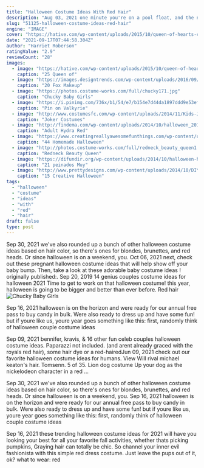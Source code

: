 ```yaml
---
title: "Halloween Costume Ideas With Red Hair"
description: "Aug 03, 2021 one minute you're on a pool float, and the next you're jamming to halloween tunes, because the spookiest holiday of the year is just around the corner.. As you gear up for the big day, chances are you'll start to brainstorm outfit ideas. You may already have that costume planned out with your bff or have the ultimate couples costume"
slug: "51125-halloween-costume-ideas-red-hair"
engine: "IMAGE"
cover: "https://hative.com/wp-content/uploads/2015/10/queen-of-hearts-costume-ideas/6-queen-of-hearts-costume-ideas-and-diy-tutorials.jpg"
date: "2021-09-17T07:44:58.304Z"
author: "Harriet Roberson"
ratingValue: "2.9"
reviewCount: "28"
images:
  - image: "https://hative.com/wp-content/uploads/2015/10/queen-of-hearts-costume-ideas/6-queen-of-hearts-costume-ideas-and-diy-tutorials.jpg"
    caption: "25 Queen of"
  - image: "https://images.designtrends.com/wp-content/uploads/2016/09/29153649/Halloween-Fox-Makeup-Design.jpg"
    caption: "20 Fox Makeup"
  - image: "https://photos.costume-works.com/full/chucky171.jpg"
    caption: "Chucky Baby Girls"
  - image: "https://i.pinimg.com/736x/b1/54/e7/b154e7d44da1897ddd9e53ef0570f787--red-hair-black-hair.jpg"
    caption: "Pin on Valkyrie"
  - image: "http://www.costumesfc.com/wp-content/uploads/2014/11/Kids-Joker-Costume.jpg"
    caption: "Joker Costumes"
  - image: "http://findema.com/wp-content/uploads/2014/10/halloween_201410103.jpg"
    caption: "Adult Hydra Red"
  - image: "https://www.creatingreallyawesomefunthings.com/wp-content/uploads/2014/10/f98fd0301fc0356af207421a94ddab9e.jpg"
    caption: "44 Homemade Halloween"
  - image: "http://photos.costume-works.com/full/redneck_beauty_queen1.jpg"
    caption: "Redneck Beauty Queen"
  - image: "https://difundir.org/wp-content/uploads/2014/10/halloween-hair.jpg"
    caption: "21 peinados Muy"
  - image: "http://www.prettydesigns.com/wp-content/uploads/2014/10/DIY-Blue-Colored-Halloween-Hairstyle.jpg"
    caption: "15 Creative Halloween"
tags:
  - "halloween"
  - "costume"
  - "ideas"
  - "with"
  - "red"
  - "hair"
draft: false
type: post
---
```


Sep 30, 2021 we've also rounded up a bunch of other halloween costume ideas based on hair color, so there's ones for blondes, brunettes, and red heads. Or since halloween is on a weekend, you. Oct 06, 2021 next, check out these pregnant halloween costume ideas that will help show off your baby bump. Then, take a look at these adorable baby costume ideas ! originally published:. Sep 20, 2019 14 genius couples costume ideas for halloween 2021  Time to get to work on that halloween costume! this year, halloween is going to be bigger and better than ever before. Red hair
![Chucky Baby Girls](https://photos.costume-works.com/full/chucky171.jpg "Chucky Baby Girls")

Sep 16, 2021 halloween is on the horizon and were ready for our annual free pass to buy candy in bulk. Were also ready to dress up and have some fun! but if youre like us, youre year goes something like this: first, randomly think of halloween couple costume ideas
<!--inArticleAds-->

<!--galleryOne-->

Sep 09, 2021 bennifer, kravis, & 16 other fun celeb couples halloween costume ideas. Paparazzi not included.  (and arent already graced with the royals red hair), some hair dye or a red-hairedJun 09, 2021 check out our favorite halloween costume ideas for humans. View  Will rival michael keaton's hair. Tomsenn. 5 of 35. Lion dog costume Up your dog as the nickelodeon character in a red ...
<!--inArticleAds-->

<!--galleryTwo-->

Sep 30, 2021 we've also rounded up a bunch of other halloween costume ideas based on hair color, so there's ones for blondes, brunettes, and red heads. Or since halloween is on a weekend, you. Sep 16, 2021 halloween is on the horizon and were ready for our annual free pass to buy candy in bulk. Were also ready to dress up and have some fun! but if youre like us, youre year goes something like this: first, randomly think of halloween couple costume ideas
<!--galleryThree-->

Sep 16, 2021 these trending halloween costume ideas for 2021 will have you looking your best for all your favorite fall activities, whether thats picking pumpkins,  Graying hair can totally be chic. So channel your inner evil fashionista with this simple red dress costume. Just leave the pups out of it, ok? what to wear: red
